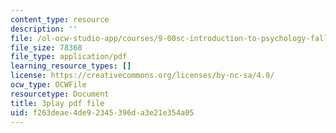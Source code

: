 ```yaml
---
content_type: resource
description: ''
file: /ol-ocw-studio-app/courses/9-00sc-introduction-to-psychology-fall-2011/f263deae4de92345396da3e21e354a05_v4ur5mna060.pdf
file_size: 78368
file_type: application/pdf
learning_resource_types: []
license: https://creativecommons.org/licenses/by-nc-sa/4.0/
ocw_type: OCWFile
resourcetype: Document
title: 3play pdf file
uid: f263deae-4de9-2345-396d-a3e21e354a05
---
```

